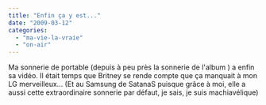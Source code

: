 ```yaml
---
title: "Enfin ça y est..."
date: "2009-03-12"
categories: 
  - "ma-vie-la-vraie"
  - "on-air"
---
```


Ma sonnerie de portable (depuis à peu près la sonnerie de l'album ) a enfin sa vidéo. Il était temps que Britney se rende compte que ça manquait à mon LG merveilleux... (Et au Samsung de SatanaS puisque grâce à moi, elle a aussi cette extraordinaire sonnerie par défaut, je sais, je suis machiavélique)
